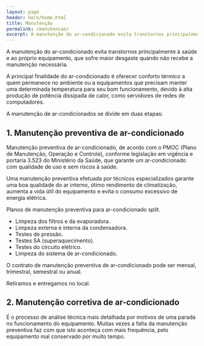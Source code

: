```yaml
---
layout: page
header: hero/home.html
title: Manutenção
permalink: /manutencao/
excerpt: A manutenção do ar-condicionado evita transtornos principalmente à saúde e ao próprio equipamento, que sofre maior desgaste quando não recebe a manutenção necessária.
---
```


A manutenção do ar-condicionado evita transtornos principalmente à saúde e ao próprio equipamento, que sofre maior desgaste quando não recebe a manutenção necessária.

A principal finalidade do ar-condicionado é oferecer conforto térmico a quem permanece no ambiente ou a equipamentos que precisam manter uma determinada temperatura para seu bom funcionamento, devido à alta produção de potência dissipada de calor, como servidores de redes de computadores.



A manutenção de ar-condicionados se divide em duas etapas:

## 1. Manutenção preventiva de ar-condicionado
Manutenção preventiva de ar-condicionado, de acordo com o PMOC (Plano de Manutenção, Operação e Controle), conforme legislação em vigência e portaria 3.523 do Ministério da Saúde, que garante um ar-condicionado com qualidade de uso e sem riscos à saúde.

Uma manutenção preventiva efetuada por técnicos especializados garante uma boa qualidade do ar interno, ótimo rendimento de climatização, aumenta a vida útil do equipamento e evita o consumo excessivo de energia elétrica.

Planos de manutenção preventiva para ar-condicionado split.

* Limpeza dos filtros e da evaporadora.
* Limpeza externa e interna da condensadora.
* Testes de pressão.
* Testes SA (superaquecimento).
* Testes do circuito elétrico.
* Limpeza do sistema de ar-condicionado.

O contrato de manutenção preventiva de ar-condicionado pode ser mensal, trimestral, semestral ou anual.

Retiramos e entregamos no local.

## 2. Manutenção corretiva de ar-condicionado
É o processo de análise técnica mais detalhada por motivos de uma parada no funcionamento do equipamento. Muitas vezes a falta da manutenção preventiva faz com que isto aconteça com mais frequência, pelo equipamento mal conservado por muito tempo.
